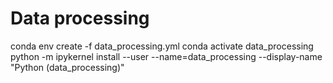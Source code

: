 # Data processing

conda env create -f data_processing.yml
conda activate data_processing
python -m ipykernel install --user --name=data_processing --display-name "Python (data_processing)"

